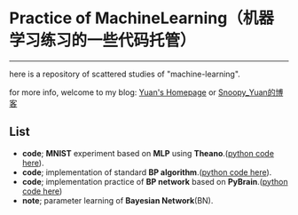 # Practice of MachineLearning（机器学习练习的一些代码托管）
-----

here is a repository of scattered studies of "machine-learning".

for more info, welcome to my blog: [Yuan's Homepage](https://py131.github.io) or [Snoopy_Yuan的博客](http://blog.csdn.net/snoopy_yuan)

## List ##

- **code**; **MNIST** experiment based on **MLP** using **Theano**.([python code here](./code/Mnist_MLP/)). 
- **code**; implementation of standard **BP algorithm**.([python code here](./code/BP_implement/)). 
- **code**; implementation practice of **BP network** based on **PyBrain**.([python code here](./code/test_pybrain_bp/))
- **note**; parameter learning of **Bayesian Network**(BN). 

